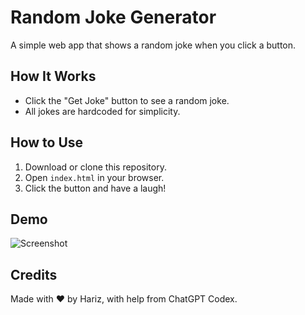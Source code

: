 # Random Joke Generator

A simple web app that shows a random joke when you click a button.

## How It Works

- Click the "Get Joke" button to see a random joke.
- All jokes are hardcoded for simplicity.

## How to Use

1. Download or clone this repository.
2. Open `index.html` in your browser.
3. Click the button and have a laugh!

## Demo

![Screenshot](screenshot.png)

## Credits

Made with ❤️ by Hariz, with help from ChatGPT Codex.
